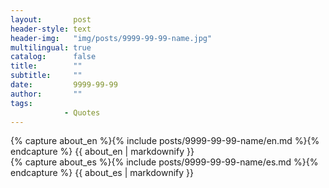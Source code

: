 ```yaml
---
layout:       post
header-style: text
header-img:   "img/posts/9999-99-99-name.jpg"
multilingual: true
catalog:      false
title:        ""
subtitle:     ""
date:         9999-99-99
author:       ""
tags:
            - Quotes
---
```


<div class="en post-container">
    {% capture about_en %}{% include posts/9999-99-99-name/en.md %}{% endcapture %}
    {{ about_en | markdownify }}
</div>

<div class="es post-container">
    {% capture about_es %}{% include posts/9999-99-99-name/es.md %}{% endcapture %}
    {{ about_es | markdownify }}
</div>
